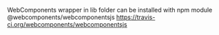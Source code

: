 WebComponents wrapper in lib folder can be installed with npm module @webcomponents/webcomponentsjs
https://travis-ci.org/webcomponents/webcomponentsjs
